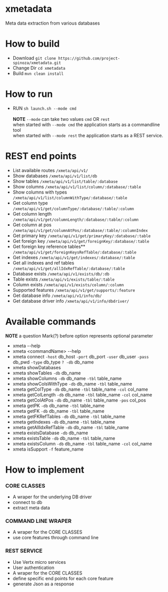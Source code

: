 # xmetadata
Meta data extraction from various databases

# How to build
 * Download `git clone https://github.com/project-spinoza/xmetadata.git`
 * Change Dir `cd xmetadata`
 * Build `mvn clean install`
 
# How to run
  * RUN `sh launch.sh --mode cmd`<br><br>
  **NOTE** `--mode` can take two values `cmd` OR `rest`<br>
when started with `--mode cmd` the application starts as a commandline tool<br>
when started with `--mode rest` the application starts as a REST service.

# REST end points
  * List available routes   `/xmeta/api/v1/`
  * Show databases   `/xmeta/api/v1/list/db`
  * Show tables   `/xmeta/api/v1/list/table/:database`
  * Show columns `/xmeta/api/v1/list/column/:database/:table`
  * Show columns with types `/xmeta/api/v1/list/columnWithType/:database/:table`
  * Get column type `/xmeta/api/v1/get/columnType/:database/:table/:column`
  * Get column length `/xmeta/api/v1/get/columnLength/:database/:table/:column`
  * Get column at pos `/xmeta/api/v1/get/columnAtPos/:database/:table/:columnIndex`
  * Get primary key `/xmeta/api/v1/get/primaryKey/:database/:table`
  * Get foreign key `/xmeta/api/v1/get/foreignKey/:database/:table`
  * Get foreign key reference tables** `/xmeta/api/v1/get/foreignKeysRefTable/:database/:table`
  * Get indexes `/xmeta/api/v1/get/indexes/:database/:table`
  * Get all indexes and ref tables `/xmeta/api/v1/get/allIdxRefTable/:database/:table`
  * Database exists `/xmeta/api/v1/exists/db/:db`
  * Table exists `/xmeta/api/v1/exists/table/:table`
  * Column exists `/xmeta/api/v1/exists/column/:column`
  * Supported features `/xmeta/api/v1/get/supports/:feature`
  * Get database info `/xmeta/api/v1/info/db/`
  * Get database driver info `/xmeta/api/v1/info/dbdriver/`

# Available commands
  **NOTE** a question Mark(?) before option represents optional parameter
  * xmeta --help
  * xmeta \<commandName\> --help
  * xmeta connect `-host` db_host `-port` db_port `-user` db_user `-pass` db_pwd `-type` db_type `? -db` db_name<br>
  * xmeta showDatabases <br>
  * xmeta showTables `-db` db_name<br>
  * xmeta showColumns `-db` db_name `-tbl` table_name
  * xmeta showColsWithType `-db` db_name `-tbl` table_name
  * xmeta getColType `-db` db_name `-tbl` table_name `-col` col_name
  * xmeta getColLength `-db` db_name `-tbl` table_name `-col` col_name
  * xmeta getColAtPos `-db` db_name `-tbl` table_name `-pos` col_pos
  * xmeta getPK `-db` db_name `-tbl` table_name
  * xmeta getFK `-db` db_name `-tbl` table_name
  * xmeta getFKRefTables `-db` db_name `-tbl` table_name
  * xmeta getIndexes `-db` db_name `-tbl` table_name
  * xmeta getAllIdxRefTable `-db` db_name `-tbl` table_name
  * xmeta existsDatabase `-db` db_name
  * xmeta existsTable `-db` db_name `-tbl` table_name
  * xmeta existsColumn `-db` db_name `-tbl` table_name `-col` col_name
  * xmeta isSupport `-f` feature_name

# How to implement

### CORE CLASSES
  * A wraper for the underlying DB driver
  * connect to db
  * extract meta data
 
### COMMAND LINE WRAPER
 * A wraper for the CORE CLASSES
 * use core features through command line

### REST SERVICE
 * Use Vertx micro services
 * User authentication
 * A wraper for the CORE CLASSES
 * define specific end points for each core feature
 * generate Json as a response
